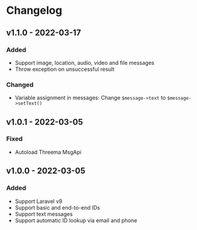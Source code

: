 # Changelog

## v1.1.0 - 2022-03-17

### Added

- Support image, location, audio, video and file messages
- Throw exception on unsuccessful result

### Changed

- Variable assignment in messages: Change `$message->text` to `$message->setText()`

## v1.0.1 - 2022-03-05

### Fixed

- Autoload Threema MsgApi

## v1.0.0 - 2022-03-05

### Added

- Support Laravel v9
- Support basic and end-to-end IDs
- Support text messages
- Support automatic ID lookup via email and phone
